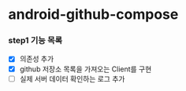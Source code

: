 # android-github-compose

### step1 기능 목록 
- [x] 의존성 추가
- [x] github 저장소 목록을 가져오는 Client를 구현
- [ ] 실제 서버 데이터 확인하는 로그 추가 
